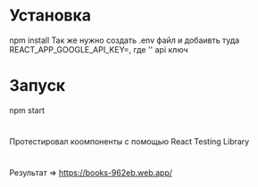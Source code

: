 # Установка
npm install
Так же нужно создать .env файл и добаивть туда REACT_APP_GOOGLE_API_KEY=, где '' api ключ 
# Запуск
npm start
#
Протестировал коомпоненты с помощью React Testing Library
#
Результат => https://books-962eb.web.app/

